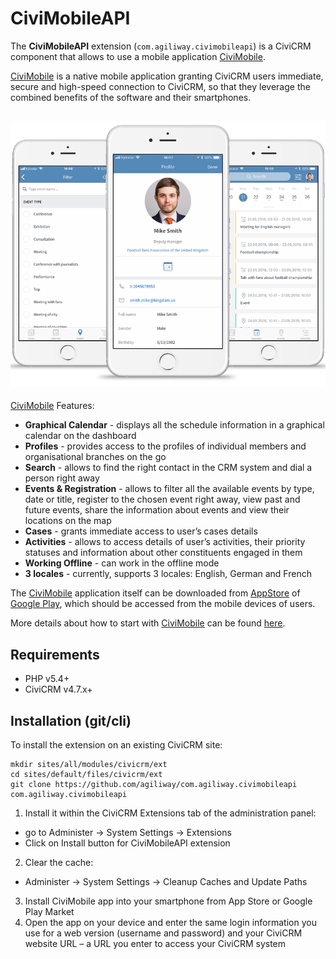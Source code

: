 # CiviMobileAPI

The **CiviMobileAPI** extension (`com.agiliway.civimobileapi`) is a CiviCRM component that allows to use a mobile application [CiviMobile](https://civimobile.agiliway.com/).

[CiviMobile](https://civimobile.agiliway.com/) is a native mobile application granting CiviCRM users immediate, secure and high-speed connection to CiviCRM, so that they leverage the combined benefits of the software and their smartphones.

## ![Screenshot](./img/civimobileapi.png)

[CiviMobile](https://civimobile.agiliway.com/) Features:

- **Graphical Calendar** - displays all the schedule information in a graphical calendar on the dashboard
- **Profiles** - provides access to the profiles of individual members and organisational branches on the go
- **Search** - allows to find the right contact in the CRM system and dial a person right away
- **Events & Registration** - allows to filter all the available events by type, date or title, register to the chosen event right away, view past and future events, share the information about events and view their locations on the map
- **Cases** - grants immediate access to user’s cases details
- **Activities** - allows to access details of user’s activities, their priority statuses and information about other constituents engaged in them
- **Working Offline** - can work in the offline mode
- **3 locales** - currently, supports 3 locales: English, German and French

The [CiviMobile](https://civimobile.agiliway.com/) application itself can be downloaded from [AppStore](https://itunes.apple.com/us/app/civimobile/id1404824793?mt=8) of [Google Play](https://play.google.com/store/apps/details?id=com.agiliway.civimobile), which should be accessed from the mobile devices of users.

More details about how to start with [CiviMobile](https://civimobile.agiliway.com/) can be found [here](https://civimobile.agiliway.com/#how-to-start).

## Requirements

- PHP v5.4+
- CiviCRM v4.7.x+

## Installation (git/cli)

To install the extension on an existing CiviCRM site:

```
mkdir sites/all/modules/civicrm/ext
cd sites/default/files/civicrm/ext
git clone https://github.com/agiliway/com.agiliway.civimobileapi com.agiliway.civimobileapi
```

1. Install it within the CiviCRM Extensions tab of the administration panel:

- go to Administer -> System Settings -> Extensions
- Click on Install button for CiviMobileAPI extension

2. Clear the cache:

- Administer -> System Settings -> Cleanup Caches and Update Paths

3. Install CiviMobile app into your smartphone from App Store or Google Play Market
4. Open the app on your device and enter the same login information you use for a web version (username and password) and your CiviCRM website URL – a URL you enter to access your CiviCRM system
